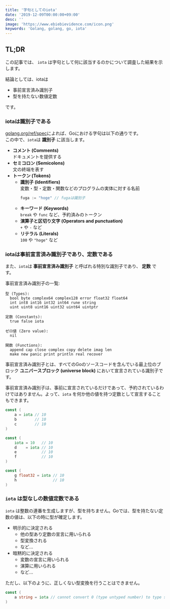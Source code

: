```yaml
---
title: '字句としてのiota'
date: '2019-12-09T00:00:00+09:00'
desc: ''
image: 'https://www.ebiebievidence.com/icon.png'
keywords: 'Golang, golang, go, iota'
---
```


## TL;DR

この記事では、 `iota` は字句として何に該当するのかについて調査した結果を示します。

結論としては、iotaは

- 事前宣言済み識別子
- 型を持たない数値定数

です。

### iotaは識別子である

[golang.org/ref/spec](https://golang.org/ref/spec)によれば、Goにおける字句は以下の通りです。  
この中で、`iota`は **識別子** に該当します。

- **コメント (Comments)**  
  ドキュメントを提供する
- **セミコロン (Semicolons)**  
  文の終端を表す
- **トークン (Tokens)**  
  - **識別子 (Identifiers)**  
    変数・型・定数・関数などのプログラムの実体に対する名前
    ```go
    fuga := "hoge" // fugaは識別子
    ```
  - **キーワード (Keywords)**  
    `break` や `func` など、予約済みのトークン
  - **演算子と区切り文字 (Operators and punctuation)**  
    `+` や `-` など
  - **リテラル (Literals)**  
    `100` や `"hoge"` など

### iotaは事前宣言済み識別子であり、定数である

また、`iota`は **事前宣言済み識別子** と呼ばれる特別な識別子であり、 **定数** です。

事前宣言済み識別子の一覧:

```plain
型 (Types):
  bool byte complex64 complex128 error float32 float64
  int int8 int16 int32 int64 rune string
  uint uint8 uint16 uint32 uint64 uintptr

定数 (Constants):
  true false iota

ゼロ値 (Zero value):
  nil

関数 (Functions):
  append cap close complex copy delete imag len
  make new panic print println real recover
```

事前宣言済み識別子とは、すべてのGoのソースコードを含んでいる最上位のブロック **ユニバースブロック (universe block)** において宣言されている識別子です。

事前宣言済み識別子は、事前に宣言されているだけであって、予約されているわけではありません。よって、`iota` を何か他の値を持つ定数として宣言することもできます。

```go
const (
    a = iota // 10
    b        // 10
    c        // 10
)

const (
    iota = 10   // 10
    d    = iota // 10
    e           // 10
    f           // 10
)

const (
    g float32 = iota // 10
    h                // 10
)
```

### `iota` は型なしの数値定数である

`iota` は整数の連番を生成しますが、型を持ちません。Goでは、型を持たない定数の値は、以下の時に型が確定します。

- 明示的に決定される
  - 他の型あり定数の宣言に用いられる
  - 型変換される
  - など...
- 暗黙的に決定される
  - 変数の宣言に用いられる
  - 演算に用いられる
  - など...

ただし、以下のように、正しくない型変換を行うことはできません。

```go
const (
    a string = iota // cannot convert 0 (type untyped number) to type string
)
```

